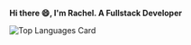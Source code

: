 **Hi there :smile:, I'm Rachel. A Fullstack Developer**

![Top Languages Card](https://github-readme-stats.vercel.app/api/top-langs/?username=Rachelnk)